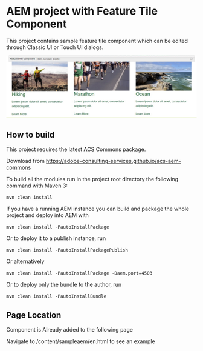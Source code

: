 #  AEM project with Feature Tile Component

This project contains sample feature tile component which can be edited through Classic UI or Touch UI dialogs.

![Screenshot](Featured-Tile.jpg)




## How to build

This project requires the latest ACS Commons package.

Download from https://adobe-consulting-services.github.io/acs-aem-commons

To build all the modules run in the project root directory the following command with Maven 3:

    mvn clean install

If you have a running AEM instance you can build and package the whole project and deploy into AEM with  

    mvn clean install -PautoInstallPackage
    
Or to deploy it to a publish instance, run

    mvn clean install -PautoInstallPackagePublish
    
Or alternatively

    mvn clean install -PautoInstallPackage -Daem.port=4503

Or to deploy only the bundle to the author, run

    mvn clean install -PautoInstallBundle

## Page Location

Component is Already added to the following page

Navigate to /content/sampleaem/en.html to see an example